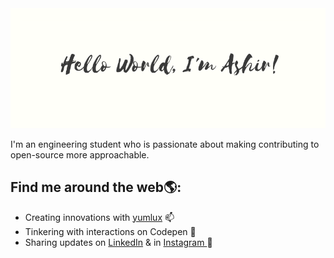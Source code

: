 
<img src="2.png">

<p>I'm an engineering student who is passionate about making contributing to open-source more approachable.</p>

<h2>Find me around the web🌎:</h2> 
<ul>
 <li>Creating innovations with <a href="http://yumlux.live/">yumlux</a> 📫 </li>
 <li>Tinkering with interactions on Codepen 🏓</li>
 <li>Sharing updates on <a href="https://www.linkedin.com/in/ashirvp/">LinkedIn</a> & in <a href="https://www.instagram.com/_ashir._/">Instagram </a> 💼</li>
</ul>

<!-----

